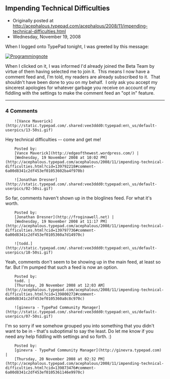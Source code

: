 ## Impending Technical Difficulties

 * Originally posted at http://acephalous.typepad.com/acephalous/2008/11/impending-technical-difficulties.html
 * Wednesday, November 19, 2008



When I logged onto TypePad tonight, I was greeted by this message: 

[![Programmingnote](http://acephalous.typepad.com/.a/6a00d8341c2df453ef0105360a50b7970c-800wi "Programmingnote")](http://acephalous.typepad.com/.a/6a00d8341c2df453ef0105360a50b7970c-pi)

When I clicked on it, I was informed I'd already joined the Beta Team by virtue of them having selected me to join it.  This means I now have a comment feed and, I'm told, my readers are already subscribed to it.  That shouldn't have been done to you on my behalf.  I only ask you accept my sincerest apologies for whatever garbage you receive on account of my fiddling with the settings to make the comment feed an "opt in" feature.  

		

* * *

### 4 Comments 

		

                
[]()

	

		![Vance Maverick](http://static.typepad.com/.shared:vee3ddd0:typepad:en\_us/default-userpics/13-50si.gif)
	

	

		

Hey technical difficulties -- come and get me!

	

		Posted by:
		[Vance Maverick](http://edgeofthewest.wordpress.com/) |
		[Wednesday, 19 November 2008 at 10:02 PM](http://acephalous.typepad.com/acephalous/2008/11/impending-technical-difficulties.html?cid=139792218#comment-6a00d8341c2df453ef01053602ba4f970b)

[]()

	

		![Jonathan Dresner](http://static.typepad.com/.shared:vee3ddd0:typepad:en\_us/default-userpics/02-50si.gif)
	

	

		

So far, comments haven't shown up in the bloglines feed. For what it's worth.

	

		Posted by:
		[Jonathan Dresner](http://froginawell.net) |
		[Wednesday, 19 November 2008 at 11:17 PM](http://acephalous.typepad.com/acephalous/2008/11/impending-technical-difficulties.html?cid=139797736#comment-6a00d8341c2df453ef0105360a7d14970c)

[]()

	

		![todd.](http://static.typepad.com/.shared:vee3ddd0:typepad:en\_us/default-userpics/18-50si.gif)
	

	

		

Yeah, comments don't seem to be showing up in the main feed, at least so far. But I'm pumped that such a feed is now an option.

	

		Posted by:
		todd. |
		[Thursday, 20 November 2008 at 12:03 AM](http://acephalous.typepad.com/acephalous/2008/11/impending-technical-difficulties.html?cid=139800272#comment-6a00d8341c2df453ef0105360a8c8c970c)

[]()

	

		![ginevra - TypePad Community Manager](http://static.typepad.com/.shared:vee3ddd0:typepad:en\_us/default-userpics/07-50si.gif)
	

	

		

I'm so sorry if we somehow grouped you into something that you didn't want to be in - that's suboptimal to say the least. Do let me know if you need any help fiddling with settings and so forth. :)

	

		Posted by:
		[ginevra - TypePad Community Manager](http://ginevra.typepad.com) |
		[Thursday, 20 November 2008 at 02:32 PM](http://acephalous.typepad.com/acephalous/2008/11/impending-technical-difficulties.html?cid=139873476#comment-6a00d8341c2df453ef0105361146e9970c)

		

        